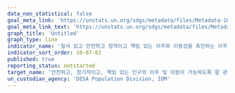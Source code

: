 ```yaml
---
data_non_statistical: false
goal_meta_link: 'https://unstats.un.org/sdgs/metadata/files/Metadata-10-07-02.pdf'
goal_meta_link_text: 'https://unstats.un.org/sdgs/metadata/files/Metadata-10-07-02.pdf'
graph_title: 'Untitled'
graph_type: line
indicator_name: '질서 있고 안전하고 정적이고 책임 있는 이주와 이동성을 촉진하는 이주정책을 가진 국가의 수'
indicator_sort_order: 10-07-02
published: true
reporting_status: notstarted
target_name: '안전하고, 정기적이고, 책임 있는 인구의 이주 및 이동이 가능하도록 잘 관리된 이민정책 수립 및 이행'
un_custodian_agency: 'DESA Population Division, IOM'
---
```

